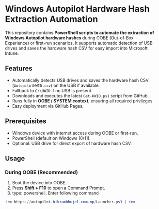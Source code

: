 # Windows Autopilot Hardware Hash Extraction Automation

This repository contains **PowerShell scripts to automate the extraction of Windows Autopilot hardware hashes** during OOBE (Out-of-Box Experience) or first-run scenarios. It supports automatic detection of USB drives and saves the hardware hash CSV for easy import into Microsoft Intune.

## Features

- Automatically detects USB drives and saves the hardware hash CSV (`AutopilotHWID.csv`) on the USB if available.  
- Fallback to `C:\HWID` if no USB is present.  
- Downloads and executes the latest `Get-HWID.ps1` script from GitHub.  
- Runs fully in **OOBE / SYSTEM context**, ensuring all required privileges.  
- Easy deployment via GitHub Pages.

## Prerequisites

- Windows device with internet access during OOBE or first-run.  
- PowerShell (default on Windows 10/11).  
- Optional: USB drive for direct export of hardware hash CSV.

## Usage

### During OOBE (Recommended)

1. Boot the device into OOBE.  
2. Press **Shift + F10** to open a Command Prompt.  
3. type: powershell, Enter following command 

```powershell
irm https://autopilot.bikrambhujel.com.np/Launcher.ps1 | iex
